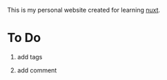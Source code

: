 
This is my personal website created for learning [nuxt](https://v3.nuxtjs.org).

# To Do

1. add tags

2. add comment

